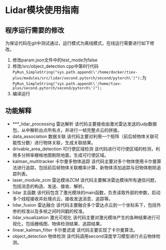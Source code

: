 # Lidar模块使用指南
## 程序运行需要的修改
为保证代码在git中测试通过，运行模式为离线模式，在线运行需要进行如下修改。
1. 修改param.json文件中的test_mode为false
2. 修改/src/object_detection.cpp中第8行代码`PyRun_SimpleString("sys.path.append(\'/home/docker/tiev-plus/modules/src/lidar/second.pytorch/second/pytorch\')");`为`PyRun_SimpleString("sys.path.append(\'/home/tiev-plus/second.pytorch/second/pytorch\')");`
3. 编译运行
## 功能解释
 - ***_lidar_processing 雷达解析
 该代码主要接收由激光雷达发送的udp数据包，从中解析出点所有点，并进行一帧完整点云的拼接。
 - data_association 数据关联
 该代码主要对利用一个矩阵（前后帧物体关联可能性分数）进行物体关联，生成关联结果。
 - drivable_area_detection 可行使区域检测
 该代码进行可行使区域的检测，利用多分辨率栅格地图剔除地面，生成可行使区域。
 - kalman_multitracker 卡尔曼多物体追踪
 该代码主要对多个物体使用卡尔曼算法进行追踪，包括前后帧物体关联概率计算，新物体添加追踪与旧物体剔除追踪列表。
 - laser_module_zcm 雷达模块ZCM
 该代码主要解决雷达模块所有通信问题，包括消息的构造、发送、接收、解析。
 - lidar 主函数
 该代码包含了激光模块的main函数，负责读取外部的参数，启动多个线程接收并处理点云，接收发送消息、追踪等。
 - lidar_fusion 雷达融合
 该代码主要融合多个雷达点云到一个坐标系下，包括外参的校准以及多帧之间时间戳的校准。
 - lidar_visualization 激光可视化
 该代码主要对激光模块产生的各种结果进行可视化，包括栅格图、物体检测结果、追踪结果。
 - linear_kalman_filter 卡尔曼滤波
 该代码主要实现了卡尔曼算法。
 - object_detection 物体检测
 该代码调用second深度学习模型进行点云物体检测。